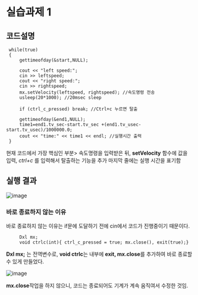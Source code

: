 # 실습과제 1

## 코드설명
        
     while(true)
     {
         gettimeofday(&start,NULL);
 
         cout << "left speed:";
         cin >> leftspeed;
         cout << "right speed:";
         cin >> rightspeed;
         mx.setVelocity(leftspeed, rightspeed); //속도명령 전송
         usleep(20*1000); //20msec sleep
         
         if (ctrl_c_pressed) break; //Ctrl+c 누르면 탈출
 
         gettimeofday(&end1,NULL);
         time1=end1.tv_sec-start.tv_sec +(end1.tv_usec-start.tv_usec)/1000000.0;
         cout << "time:" << time1 << endl; //실행시간 출력
     }

현재 코드에서 가장 핵심인 부분> 속도명령을 입력받은 뒤, **setVelocity** 함수에 값을 입력, _ctrl+c_ 를 입력해서 탈출하는 기능을 추가
마지막 줄에는 실행 시간을 표기함

## 실행 결과

![image](https://github.com/user-attachments/assets/4d07fa2f-89fe-4f66-851c-2ffc7c5dde0a)

### 바로 종료하지 않는 이유

바로 종료하지 않는 이유는 if문에 도달하기 전에 cin에서 코드가 진행중이기 때문이다.

         Dxl mx;
         void ctrlc(int){ ctrl_c_pressed = true; mx.close(), exit(true);}

**Dxl mx;** 는 전역변수로, **void ctrlc**는 내부에 **exit, mx.close**를 추가하여 바로 종료할 수 있게 만들었다.

![image](https://github.com/user-attachments/assets/7081835d-abf9-40cd-8a27-13be426b4c6a)

**mx.close**작업을 하지 않으니, 코드는 종료되어도 기계가 계속 움직여서 수정한 것임.

